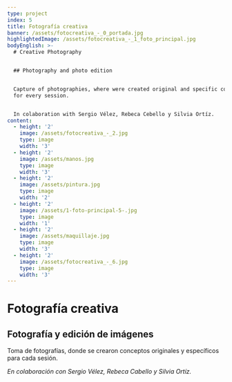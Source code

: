 ```yaml
---
type: project
index: 5
title: Fotografía creativa
banner: /assets/fotocreativa_-_0_portada.jpg
highlightedImage: /assets/fotocreativa_-_1_foto_principal.jpg
bodyEnglish: >-
  # Creative Photography 


  ## Photography and photo edition 


  Capture of photographies, where were created original and specific concepts
  for every session. 


  In colaboration with Sergio Vélez, Rebeca Cebello y Silvia Ortíz.
content:
  - height: '2'
    image: /assets/fotocreativa_-_2.jpg
    type: image
    width: '3'
  - height: '2'
    image: /assets/manos.jpg
    type: image
    width: '3'
  - height: '2'
    image: /assets/pintura.jpg
    type: image
    width: '2'
  - height: '2'
    image: /assets/1-foto-principal-5-.jpg
    type: image
    width: '1'
  - height: '2'
    image: /assets/maquillaje.jpg
    type: image
    width: '3'
  - height: '2'
    image: /assets/fotocreativa_-_6.jpg
    type: image
    width: '3'
---
```

# Fotografía creativa

## Fotografía y edición de imágenes

Toma de fotografías, donde se crearon conceptos originales y específicos para cada sesión.

_En colaboración con Sergio Vélez, Rebeca Cabello y Silvia Ortíz._
